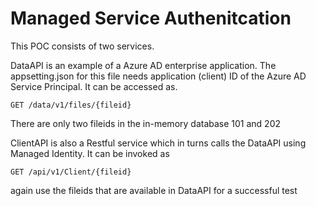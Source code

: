 # Managed Service Authenitcation 


This POC consists of two services. 

DataAPI is an example of a Azure AD enterprise application. The appsetting.json for this file needs application (client) ID of the Azure AD Service Principal.
It can be accessed as. 
```
GET /data/v1/files/{fileid}
```

There are only two fileids in the in-memory database 101 and 202

ClientAPI is also a Restful service which in turns calls the DataAPI using Managed Identity. It can be invoked as 
```
GET /api/v1/Client/{fileid}
```

again use the fileids that are available in DataAPI for a successful test
